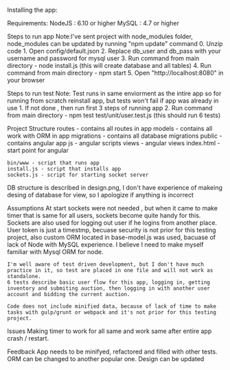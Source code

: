 Installing the app: 

Requirements:
	NodeJS : 6.10 or higher
	MySQL : 4.7 or higher

Steps to run app
Note:I've sent project with node_modules folder, node_modules can be updated by running "npm update" command
	0. Unzip code
	1. Open config/default.json
	2. Replace db_user and db_pass with your username and password for mysql user
	3. Run command from main directory - node install.js (this will create database and all tables)
	4. Run command from main directory - npm start
	5. Open "http://localhost:8080"  in your browser

Steps to run test
Note: Test runs in same enviorment as the intire app so for running from scratch reinstall app, but tests won't fail if app was already in use
	1. If not done , then run first 3 steps of running app
	2. Run command from main directory - npm test test/unit/user.test.js (this should run 6 tests)

Project Structure
	routes - contains all routes in app
	models - contains all work with ORM in app
	migrations - contains all database migrations
	public  - contains angular app
		js - angular scripts
		views - angular views
		index.html - start point for angular

	bin/www - script that runs app
	install.js - script that installs app
	sockets.js - script for starting socket server

DB structure is described in design.png, I don't have experience of makeing desing of database for view, 
so I apologize if anything is incorrect


Assumptions
	At start sockets were not needed , but when it came to make timer that is same for all users, sockets become quite handy for this.
	Sockets are also used for logging out user if he logins from another place.  User token is just a timestmp, becuase security is not 
	prior for this testing project, also custom ORM located in base-model.js was used, bacuase of lack of Node with MySQL experience.
	I believe I need to make myself familiar with Mysql ORM for node.

	I'm well aware of test driven development, but I don't have much practice in it, so test are placed in one file and will not work as standalone. 
	6 tests describe basic user flow for this app, logging in, getting inventory and submiting auction, then logging in with another user 
	account and bidding the current auction.

	Code does not include minified data, because of lack of time to make tasks with gulp/grunt or webpack and it's not prior for this testing project.

Issues
	Making timer to work for all same and work same after entire app crash / restart.

Feedback
	App needs to be minifyed, refactored and filled with other tests.
	ORM can be changed to another popular one.
	Design can be updated
